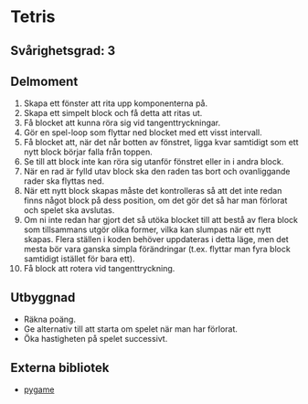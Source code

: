 # Tetris

## Svårighetsgrad: 3

## Delmoment

1. Skapa ett fönster att rita upp komponenterna på.
2. Skapa ett simpelt block och få detta att ritas ut.
3. Få blocket att kunna röra sig vid tangenttryckningar.
4. Gör en spel-loop som flyttar ned blocket med ett visst intervall.
5. Få blocket att, när det når botten av fönstret, ligga kvar samtidigt som ett nytt block börjar falla från toppen.
6. Se till att block inte kan röra sig utanför fönstret eller in i andra block.
7. När en rad är fylld utav block ska den raden tas bort och ovanliggande rader ska flyttas ned.
8. När ett nytt block skapas måste det kontrolleras så att det inte redan finns något block på dess position, om det gör det så har man förlorat och spelet ska avslutas.
9. Om ni inte redan har gjort det så utöka blocket till att bestå av flera block som tillsammans utgör olika former, vilka kan slumpas när ett nytt skapas. Flera ställen i koden behöver uppdateras i detta läge, men det mesta bör vara ganska simpla förändringar (t.ex. flyttar man fyra block samtidigt istället för bara ett).
10. Få block att rotera vid tangenttryckning.

## Utbyggnad

* Räkna poäng.
* Ge alternativ till att starta om spelet när man har förlorat.
* Öka hastigheten på spelet successivt.

## Externa bibliotek
* [pygame](http://www.pygame.org/download.shtml)